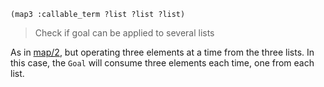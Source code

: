 ```
(map3 :callable_term ?list ?list ?list)
```

> Check if goal can be applied to several lists

As in [map/2](#map), but operating three elements at a time from the three lists. In this case, the `Goal` will consume three elements each time, one from each list.